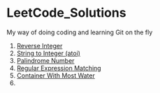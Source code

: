 # LeetCode_Solutions
My way of doing coding and learning Git on the fly
1. [Reverse Integer](./Reverse%20Integer/)
2. [String to Integer (atoi)](./String%20To%20Integer/)
3. [Palindrome Number](Palindrome_number/)
4. [Regular Expression Matching](./Regular_Expression_Matching/)
5. [Container With Most Water](./Container%20With%20Most%20Water/)
6. 
